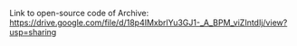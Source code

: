 Link to open-source code of Archive: https://drive.google.com/file/d/18p4IMxbrlYu3GJ1-_A_BPM_viZIntdIj/view?usp=sharing
